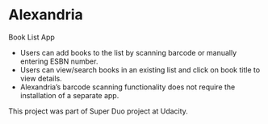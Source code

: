# Alexandria
Book List App

- Users can add books to the list by scanning barcode or manually entering ESBN number.
- Users can view/search books in an existing list and click on book title to view details. 
- Alexandria’s barcode scanning functionality does not require the installation of a separate app.

This project was part of Super Duo project at Udacity. 
